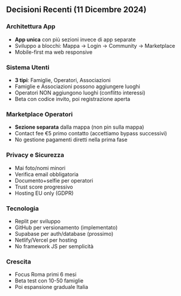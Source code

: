 ## Decisioni Recenti (11 Dicembre 2024)

### Architettura App
- **App unica** con più sezioni invece di app separate
- Sviluppo a blocchi: Mappa → Login → Community → Marketplace
- Mobile-first ma web responsive

### Sistema Utenti
- **3 tipi**: Famiglie, Operatori, Associazioni
- Famiglie e Associazioni possono aggiungere luoghi
- Operatori NON aggiungono luoghi (conflitto interessi)
- Beta con codice invito, poi registrazione aperta

### Marketplace Operatori
- **Sezione separata** dalla mappa (non pin sulla mappa)
- Contact fee €5 primo contatto (accettiamo bypass successivi)
- No gestione pagamenti diretti nella prima fase

### Privacy e Sicurezza
- Mai foto/nomi minori
- Verifica email obbligatoria
- Documento+selfie per operatori
- Trust score progressivo
- Hosting EU only (GDPR)

### Tecnologia
- Replit per sviluppo
- GitHub per versionamento (implementato)
- Supabase per auth/database (prossimo)
- Netlify/Vercel per hosting
- No framework JS per semplicità

### Crescita
- Focus Roma primi 6 mesi
- Beta test con 10-50 famiglie
- Poi espansione graduale Italia

